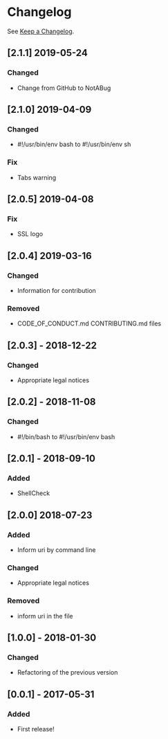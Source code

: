 # Changelog

See [Keep a Changelog](http://keepachangelog.com/).

## [2.1.1] 2019-05-24
### Changed
- Change from GitHub to NotABug

## [2.1.0] 2019-04-09
### Changed
- #!/usr/bin/env bash to #!/usr/bin/env sh

### Fix
- Tabs warning

## [2.0.5] 2019-04-08
### Fix
- SSL logo

## [2.0.4] 2019-03-16
### Changed
- Information for contribution

### Removed
- CODE_OF_CONDUCT.md CONTRIBUTING.md files

## [2.0.3] - 2018-12-22

### Changed
- Appropriate legal notices

## [2.0.2] - 2018-11-08

### Changed

- #!/bin/bash to #!/usr/bin/env bash

## [2.0.1] - 2018-09-10

### Added

- ShellCheck

## [2.0.0] 2018-07-23

### Added

- Inform uri by command line

### Changed

- Appropriate legal notices

### Removed

- inform uri in the file

## [1.0.0] - 2018-01-30

### Changed

- Refactoring of the previous version

## [0.0.1] - 2017-05-31

### Added

- First release!
